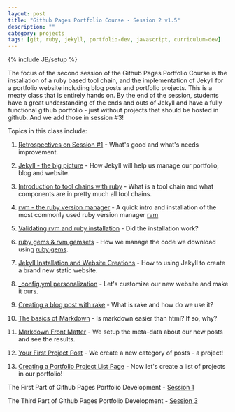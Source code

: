 ```yaml
---
layout: post
title: "Github Pages Portfolio Course - Session 2 v1.5"
description: ""
category: projects
tags: [git, ruby, jekyll, portfolio-dev, javascript, curriculum-dev]
---
```

{% include JB/setup %}

The focus of the second session of the Github Pages Portfolio Course is the installation of a ruby based tool chain, and the implementation of Jekyll for a portfolio website including blog posts and portfolio projects. This is a meaty class that is entirely hands on. By the end of the session, students have a great understanding of the ends and outs of Jekyll and have a fully functional github portfolio - just without projects that should be hosted in github. And we add those in session #3!

Topics in this class include: 

1. [Retrospectives on Session #1](http://slides.com/ricmclaughlin/githubportfolio2#/1) - What's good and what's needs improvement. 

2. [Jekyll - the big picture](http://slides.com/ricmclaughlin/githubportfolio2#/5) - How Jekyll will help us manage our portfolio, blog and website.

3. [Introduction to tool chains with ruby](http://slides.com/ricmclaughlin/githubportfolio2#/8) - What is a tool chain and what components are in pretty much all tool chains.

4. [rvm - the ruby version manager](http://slides.com/ricmclaughlin/githubportfolio2#/10) - A quick intro and installation of the most commonly used ruby version manager [rvm](https://rvm.io/)

5. [Validating rvm and ruby installation](http://slides.com/ricmclaughlin/githubportfolio2#/14) - Did the installation work?

6. [ruby gems & rvm gemsets](http://slides.com/ricmclaughlin/githubportfolio2#/16) - How we manage the code we download using [ruby gems](https://rubygems.org/). 

7. [Jekyll Installation and Website Creations](http://slides.com/ricmclaughlin/githubportfolio2#/17) - How to using Jekyll to create a brand new static website.

8. [_config.yml personalization](http://slides.com/ricmclaughlin/githubportfolio2#/23) - Let's customize our new website and make it ours.

9. [Creating a blog post with rake](http://slides.com/ricmclaughlin/githubportfolio2#/24) - What is rake and how do we use it?

10. [The basics of Markdown](http://slides.com/ricmclaughlin/githubportfolio2#/27) - Is markdown easier than html? If so, why?

11. [Markdown Front Matter](http://slides.com/ricmclaughlin/githubportfolio2#/29) - We setup the meta-data about our new posts and see the results.
  
12. [Your First Project Post](http://slides.com/ricmclaughlin/githubportfolio2#/32) - We create a new category of posts - a project!

13. [Creating a Portfolio Project List Page](http://slides.com/ricmclaughlin/githubportfolio2#/33) - Now let's create a list of projects in our portfolio!


<p>
  The First Part of Github Pages Portfolio Development - <a href={{ BASE_PATH }}"/projects/github-pages-portfolio-session1">Session 1</a>
</p>
<p>
  The Third Part of Github Pages Portfolio Development - <a href={{ BASE_PATH }}"/projects/github-pages-portfolio-session3">Session 3</a>
</p>